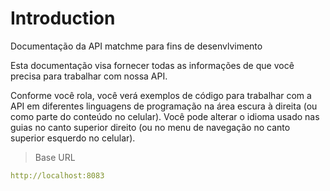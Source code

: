 # Introduction

Documentação da API matchme para fins de desenvlvimento

Esta documentação visa fornecer todas as informações de que você precisa para trabalhar com nossa API.

<aside>Conforme você rola, você verá exemplos de código para trabalhar com a API em diferentes linguagens de programação na área escura à direita (ou como parte do conteúdo no celular).
Você pode alterar o idioma usado nas guias no canto superior direito (ou no menu de navegação no canto superior esquerdo no celular).</aside>

> Base URL

```yaml
http://localhost:8083
```
